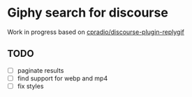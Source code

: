 Giphy search for discourse
==========================

Work in progress based on [cpradio/discourse-plugin-replygif](https://github.com/cpradio/discourse-plugin-replygif)

TODO
----

- [ ] paginate results
- [ ] find support for webp and mp4
- [ ] fix styles
